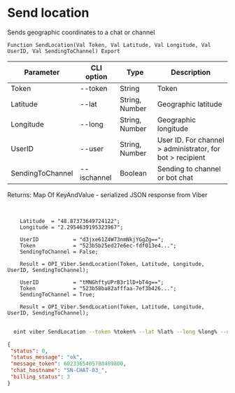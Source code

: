 ﻿---
sidebar_position: 5
---

# Send location
 Sends geographic coordinates to a chat or channel



`Function SendLocation(Val Token, Val Latitude, Val Longitude, Val UserID, Val SendingToChannel) Export`

  | Parameter | CLI option | Type | Description |
  |-|-|-|-|
  | Token | --token | String | Token |
  | Latitude | --lat | String, Number | Geographic latitude |
  | Longitude | --long | String, Number | Geographic longitude |
  | UserID | --user | String, Number | User ID. For channel > administrator, for bot > recipient |
  | SendingToChannel | --ischannel | Boolean | Sending to channel or bot chat |

  
  Returns:  Map Of KeyAndValue - serialized JSON response from Viber

<br/>




```bsl title="Code example"
    Latitude  = "48.87373649724122";
    Longitude = "2.2954639195323967";

    UserID           = "d3jxe61Z4W73nmNkjYGgZg==";
    Token            = "523b5b25ed27e6ec-fdf013e4...";
    SendingToChannel = False;

    Result = OPI_Viber.SendLocation(Token, Latitude, Longitude, UserID, SendingToChannel);

    UserID           = "tMNGhftyUPrB3r1lD+bT4g==";
    Token            = "523b58ba82afffaa-7ef3b426...";
    SendingToChannel = True;

    Result = OPI_Viber.SendLocation(Token, Latitude, Longitude, UserID, SendingToChannel);
```



```sh title="CLI command example"
    
  oint viber SendLocation --token %token% --lat %lat% --long %long% --user "d3jxe1111111111jYGgZg" --ischannel %ischannel%

```

```json title="Result"
{
 "status": 0,
 "status_message": "ok",
 "message_token": 6023365405788489800,
 "chat_hostname": "SN-CHAT-03_",
 "billing_status": 3
}
```
